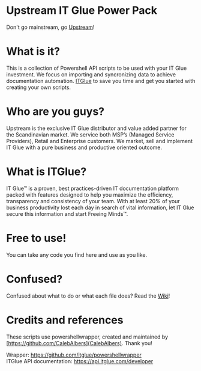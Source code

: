 # Upstream IT Glue Power Pack  
Don't go mainstream, go [Upstream](https://en.upstream.se)!
  
# What is it?
This is a collection of Powershell API scripts to be used with your IT Glue investment. We focus on importing and syncronizing data to achieve documentation automation. [ITGlue](https://itglue.com/) to save you time and get you started with creating your own scripts.

# Who are you guys?
Upstream is the exclusive IT Glue distributor and value added partner for the Scandinavian market. We service both MSP’s (Managed Service Providers), Retail and Enterprise customers. We market, sell and implement IT Glue with a pure business and productive oriented outcome.

# What is ITGlue?
IT Glue™ is a proven, best practices-driven IT documentation platform packed with features designed to help you maximize the efficiency, transparency and consistency of your team. With at least 20% of your business productivity lost each day in search of vital information, let IT Glue secure this information and start Freeing Minds™.
  
# Free to use!
You can take any code you find here and use as you like.

# Confused?
Confused about what to do or what each file does? Read the [Wiki](https://github.com/UpstreamAB/ITGluePowerPack/wiki)!

# Credits and references
These scripts use powershellwrapper, created and maintained by [https://github.com/CalebAlbers](CalebAlbers). Thank you!

Wrapper: https://github.com/itglue/powershellwrapper  
ITGlue API documentation: https://api.itglue.com/developer
